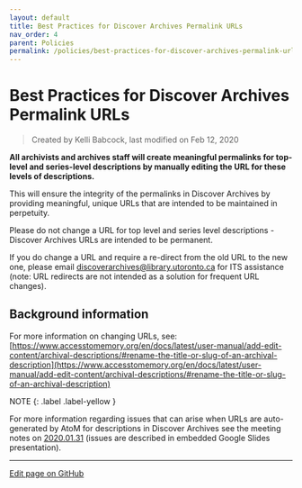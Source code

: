 ```yaml
---
layout: default
title: Best Practices for Discover Archives Permalink URLs
nav_order: 4
parent: Policies
permalink: /policies/best-practices-for-discover-archives-permalink-urls
---
```


# Best Practices for Discover Archives Permalink URLs

> Created by Kelli Babcock, last modified on Feb 12, 2020

**All archivists and archives staff will create meaningful permalinks for top-level and series-level descriptions by manually editing the URL for these levels of descriptions.**

This will ensure the integrity of the permalinks in Discover Archives by providing meaningful, unique URLs that are intended to be maintained in perpetuity.

Please do not change a URL for top level and series level descriptions - Discover Archives URLs are intended to be permanent.

If you do change a URL and require a re-direct from the old URL to the new one, please email [discoverarchives@library.utoronto.ca](mailto:discoverarchives@library.utoronto.ca) for ITS assistance (note: URL redirects are not intended as a solution for frequent URL changes).

## Background information

For more information on changing URLs, see: [https://www.accesstomemory.org/en/docs/latest/user-manual/add-edit-content/archival-descriptions/#rename-the-title-or-slug-of-an-archival-description](https://www.accesstomemory.org/en/docs/latest/user-manual/add-edit-content/archival-descriptions/#rename-the-title-or-slug-of-an-archival-description)


NOTE
{: .label .label-yellow }

For more information regarding issues that can arise when URLs are auto-generated by AtoM for descriptions in Discover Archives see the meeting notes on [2020.01.31](https://connect.library.utoronto.ca/display/DA/2020.01.31) (issues are described in embedded Google Slides presentation).

---

[Edit page on GitHub]()